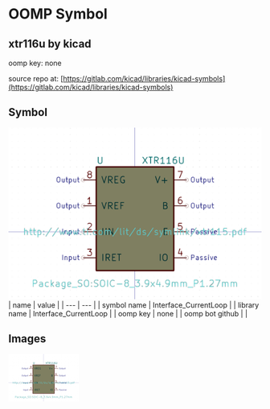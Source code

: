 # OOMP Symbol  
## xtr116u  by kicad  
  
oomp key: none  
  
source repo at: [https://gitlab.com/kicad/libraries/kicad-symbols](https://gitlab.com/kicad/libraries/kicad-symbols)  
## Symbol  
  
[![working.png](working_600.png)](working.png)  
| name | value | 
| --- | --- | 
| symbol name | Interface_CurrentLoop | 
| library name | Interface_CurrentLoop | 
| oomp key | none | 
| oomp bot github |  | 
## Images  
  
[![working.png](working_140.png)](working.png)  
